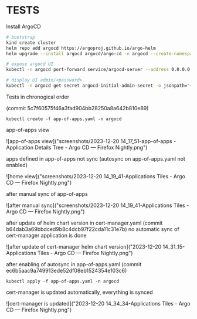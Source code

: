 # TESTS

Install ArgoCD

```bash
# bootstrap
kind create cluster
helm repo add argocd https://argoproj.github.io/argo-helm
helm upgrade --install argocd argocd/argo-cd -n argocd --create-namespace

# expose argocd UI
kubectl -n argocd port-forward service/argocd-server --address 0.0.0.0 8080:443

# display UI admin/<password>
kubectl -n argocd get secret argocd-initial-admin-secret -o jsonpath="{.data.password}" | base64 -d
```

Tests in chronogical order

(commit 5c7f60575f46a3fad904bb28250a8a642b810e89)

`kubectl create -f app-of-apps.yaml -n argocd`

app-of-apps view

![app-of-apps view]("screenshots/2023-12-20 14_17_51-app-of-apps - Application Details Tree - Argo CD — Firefox Nightly.png")

apps defined in app-of-apps not sync (autosync on app-of-apps.yaml not enabled)

![home view]("screenshots/2023-12-20 14_19_41-Applications Tiles - Argo CD — Firefox Nightly.png")

after manual sync of app-of-apps

![after manual sync]("screenshots/2023-12-20 14_19_41-Applications Tiles - Argo CD — Firefox Nightly.png")

after update of helm chart version in cert-manager.yaml (commit b64dab3a69bbdced9b8c4dcb97f22cda11c31e7b)
no automatic sync of cert-manager application is done

![after update of cert-manager helm chart version]("2023-12-20 14_31_15-Applications Tiles - Argo CD — Firefox Nightly.png")

after enabling of autosync in app-of-apps.yaml (commit ec6b5aac9a749913ede52df08eb1524354e103c6)

`kubectl apply -f app-of-apps.yaml -n argocd`

cert-manager is updated automatically, everything is synced

![cert-manager is updated]("2023-12-20 14_34_34-Applications Tiles - Argo CD — Firefox Nightly.png")
